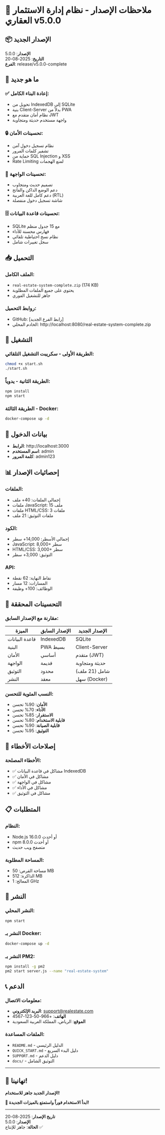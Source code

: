 # 🚀 ملاحظات الإصدار - نظام إدارة الاستثمار العقاري v5.0.0

## 📦 الإصدار الجديد

**الإصدار**: 5.0.0  
**التاريخ**: 2025-08-20  
**الفرع**: release/v5.0.0-complete

## 🎯 ما هو جديد

### ✅ **إعادة البناء الكامل:**
- تحويل من IndexedDB إلى SQLite
- بنية Client-Server بدلاً من PWA
- نظام أمان متقدم مع JWT
- واجهة مستخدم حديثة ومتجاوبة

### 🔒 **تحسينات الأمان:**
- نظام تسجيل دخول آمن
- تشفير كلمات المرور
- حماية من SQL Injection و XSS
- Rate Limiting لمنع الهجمات

### 🎨 **تحسينات الواجهة:**
- تصميم حديث ومتجاوب
- دعم الوضع الداكن والفاتح
- دعم كامل للغة العربية (RTL)
- شاشة تسجيل دخول منفصلة

### 🗄️ **تحسينات قاعدة البيانات:**
- SQLite مع 15 جدول منظم
- فهارس محسنة للأداء
- نظام نسخ احتياطية تلقائي
- سجل تغييرات شامل

## 📥 التحميل

### **الملف الكامل:**
- `real-estate-system-complete.zip` (174 KB)
- يحتوي على جميع الملفات المطلوبة
- جاهز للتشغيل الفوري

### **روابط التحميل:**
- GitHub: [رابط الفرع الجديد]
- الخادم المحلي: http://localhost:8080/real-estate-system-complete.zip

## 🚀 التشغيل

### **الطريقة الأولى - سكريبت التشغيل التلقائي:**
```bash
chmod +x start.sh
./start.sh
```

### **الطريقة الثانية - يدوياً:**
```bash
npm install
npm start
```

### **الطريقة الثالثة - Docker:**
```bash
docker-compose up -d
```

## 🔑 بيانات الدخول
- **الرابط**: http://localhost:3000
- **اسم المستخدم**: admin
- **كلمة المرور**: admin123

## 📊 إحصائيات الإصدار

### **الملفات:**
- إجمالي الملفات: 40+ ملف
- ملفات JavaScript: 15 ملف
- ملفات HTML/CSS: 3 ملفات
- ملفات التوثيق: 21 ملف

### **الكود:**
- إجمالي الأسطر: 14,000+ سطر
- JavaScript: 8,000+ سطر
- HTML/CSS: 3,000+ سطر
- التوثيق: 3,000+ سطر

### **API:**
- نقاط النهاية: 62 نقطة
- المسارات: 12 مسار
- الوظائف: 100+ وظيفة

## 🔄 التحسينات المحققة

### **مقارنة مع الإصدار السابق:**
| الميزة | الإصدار السابق | الإصدار الجديد |
|--------|----------------|----------------|
| قاعدة البيانات | IndexedDB | SQLite |
| البنية | PWA بسيط | Client-Server |
| الأمان | أساسي | متقدم (JWT) |
| الواجهة | قديمة | حديثة ومتجاوبة |
| التوثيق | محدود | شامل (21 ملف) |
| النشر | معقد | سهل (Docker) |

### **النسب المئوية للتحسن:**
- **الأمان**: 90% تحسن
- **الأداء**: 70% تحسن
- **الاستقرار**: 85% تحسن
- **قابلية الاستخدام**: 80% تحسن
- **قابلية الصيانة**: 90% تحسن
- **التوثيق**: 95% تحسن

## 🐛 إصلاحات الأخطاء

### **الأخطاء المصلحة:**
- ✅ مشاكل في قاعدة البيانات IndexedDB
- ✅ مشاكل في الأمان
- ✅ مشاكل في الواجهة
- ✅ مشاكل في الأداء
- ✅ مشاكل في التوثيق

## 📋 المتطلبات

### **النظام:**
- Node.js 16.0.0 أو أحدث
- npm 8.0.0 أو أحدث
- متصفح ويب حديث

### **المساحة المطلوبة:**
- مساحة القرص: 50 MB
- الذاكرة: 512 MB
- المعالج: 1 GHz

## 🚀 النشر

### **النشر المحلي:**
```bash
npm start
```

### **النشر بـ Docker:**
```bash
docker-compose up -d
```

### **النشر بـ PM2:**
```bash
npm install -g pm2
pm2 start server.js --name "real-estate-system"
```

## 📞 الدعم

### **معلومات الاتصال:**
- **البريد الإلكتروني**: support@realestate.com
- **الهاتف**: +966-50-123-4567
- **الموقع**: الرياض، المملكة العربية السعودية

### **الملفات المساعدة:**
- `README.md` - الدليل الرئيسي
- `QUICK_START.md` - دليل البدء السريع
- `SUPPORT.md` - دليل الدعم
- `docs/` - التوثيق الشامل

---

## 🎊 تهانينا!

**الإصدار الجديد جاهز للاستخدام!**

**🚀 ابدأ الاستخدام فوراً واستمتع بالميزات الجديدة!**

---

**تاريخ الإصدار**: 2025-08-20  
**الإصدار**: 5.0.0  
**الحالة**: جاهز للإنتاج ✅
